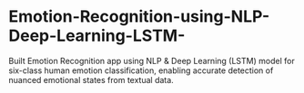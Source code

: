 # Emotion-Recognition-using-NLP-Deep-Learning-LSTM-
Built Emotion Recognition app using NLP &amp; Deep Learning (LSTM) model for six-class human emotion classification, enabling accurate detection of nuanced emotional states from textual data.
